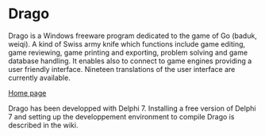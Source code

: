 # Drago

Drago is a Windows freeware program dedicated to the game of Go (baduk, weiqi). 
A kind of Swiss army knife which functions include game editing, game reviewing, 
game printing and exporting, problem solving and game database handling. 
It enables also to connect to game engines providing a user friendly interface. 
Nineteen translations of the user interface are currently available.

[Home page](http://www.godrago.net)

Drago has been developped with Delphi 7. Installing a free version of Delphi 7 and setting up
the developpement environment to compile Drago is described in the wiki.
